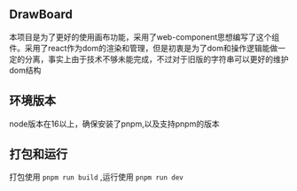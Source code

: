 ## DrawBoard

本项目是为了更好的使用画布功能，采用了web-component思想编写了这个组件。采用了react作为dom的渲染和管理，但是初衷是为了dom和操作逻辑能做一定的分离，事实上由于技术不够未能完成，不过对于旧版的字符串可以更好的维护dom结构

## 环境版本

node版本在16以上，确保安装了pnpm,以及支持pnpm的版本

## 打包和运行

打包使用 `pnpm run build` ,运行使用 `pnpm run dev`
